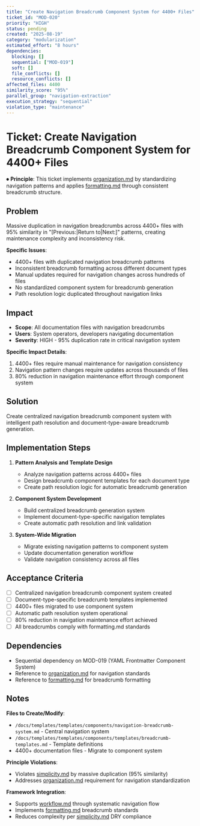 ```yaml
---
title: "Create Navigation Breadcrumb Component System for 4400+ Files"
ticket_id: "MOD-020"
priority: "HIGH"
status: pending
created: "2025-08-19"
category: "modularization"
estimated_effort: "8 hours"
dependencies:
  blocking: []
  sequential: ["MOD-019"]
  soft: []
  file_conflicts: []
  resource_conflicts: []
affected_files: 4400
similarity_score: "95%"
parallel_group: "navigation-extraction"
execution_strategy: "sequential"
violation_type: "maintenance"
---
```


# Ticket: Create Navigation Breadcrumb Component System for 4400+ Files

⏺ **Principle**: This ticket implements [organization.md](../../principles/organization.md) by standardizing navigation patterns and applies [formatting.md](../../principles/formatting.md) through consistent breadcrumb structure.

## Problem

Massive duplication in navigation breadcrumbs across 4400+ files with 95% similarity in "[Previous:|Return to|Next:]" patterns, creating maintenance complexity and inconsistency risk.

**Specific Issues**:
- 4400+ files with duplicated navigation breadcrumb patterns
- Inconsistent breadcrumb formatting across different document types
- Manual updates required for navigation changes across hundreds of files
- No standardized component system for breadcrumb generation
- Path resolution logic duplicated throughout navigation links

## Impact

- **Scope**: All documentation files with navigation breadcrumbs
- **Users**: System operators, developers navigating documentation
- **Severity**: HIGH - 95% duplication rate in critical navigation system

**Specific Impact Details**:
1. 4400+ files require manual maintenance for navigation consistency
2. Navigation pattern changes require updates across thousands of files
3. 80% reduction in navigation maintenance effort through component system

## Solution

Create centralized navigation breadcrumb component system with intelligent path resolution and document-type-aware breadcrumb generation.

## Implementation Steps

1. **Pattern Analysis and Template Design**
   - Analyze navigation patterns across 4400+ files
   - Design breadcrumb component templates for each document type
   - Create path resolution logic for automatic breadcrumb generation

2. **Component System Development**
   - Build centralized breadcrumb generation system
   - Implement document-type-specific navigation templates
   - Create automatic path resolution and link validation

3. **System-Wide Migration**
   - Migrate existing navigation patterns to component system
   - Update documentation generation workflow
   - Validate navigation consistency across all files

## Acceptance Criteria

- [ ] Centralized navigation breadcrumb component system created
- [ ] Document-type-specific breadcrumb templates implemented
- [ ] 4400+ files migrated to use component system
- [ ] Automatic path resolution system operational
- [ ] 80% reduction in navigation maintenance effort achieved
- [ ] All breadcrumbs comply with formatting.md standards

## Dependencies

- Sequential dependency on MOD-019 (YAML Frontmatter Component System)
- Reference to [organization.md](../../principles/organization.md) for navigation standards
- Reference to [formatting.md](../../principles/formatting.md) for breadcrumb formatting

## Notes

**Files to Create/Modify**:
- `/docs/templates/templates/components/navigation-breadcrumb-system.md` - Central navigation system
- `/docs/templates/templates/components/templates/breadcrumb-templates.md` - Template definitions
- 4400+ documentation files - Migrate to component system

**Principle Violations**:
- Violates [simplicity.md](../../principles/simplicity.md) by massive duplication (95% similarity)
- Addresses [organization.md](../../principles/organization.md) requirement for navigation standardization

**Framework Integration**:
- Supports [workflow.md](../../principles/workflow.md) through systematic navigation flow
- Implements [formatting.md](../../principles/formatting.md) breadcrumb standards
- Reduces complexity per [simplicity.md](../../principles/simplicity.md) DRY compliance